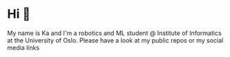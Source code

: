 # Hi 👋
My name is Ka and I'm a robotics and ML student @ Institute of Informatics at the University of Oslo. Please have a look at my public repos or my social media links
